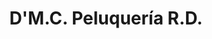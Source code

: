 ---
title: "D'M.C. Peluquería R.D."
url: /ciudad-autonoma-de-buenos-aires/dm-c-peluqueria-r-d/
shop: Friseur
---
